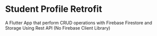 # Student Profile Retrofit

A Flutter App that perform CRUD operations with Firebase Firestore and Storage Using Rest API (No Firebase Client Library)

